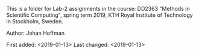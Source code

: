 This is a folder for Lab-2 assignments in the course: 
DD2363 "Methods in Scientific Computing", spring term 2019, 
KTH Royal Institute of Technology in Stockholm, Sweden.

Author: Johan Hoffman

First added: <2019-01-13>
Last changed: <2019-01-13>
